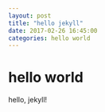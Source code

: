 ```yaml
---
layout: post
title: "hello jekyll"
date: 2017-02-26 16:45:00
categories: hello world
---
```

# hello world
hello, jekyll!